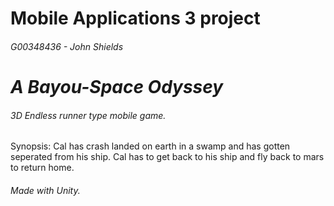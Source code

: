 # Mobile Applications 3 project 
###### G00348436 - John Shields
# *A Bayou-Space Odyssey*
###### 3D Endless runner type mobile game.
Synopsis: Cal has crash landed on earth in a swamp and has gotten seperated from his ship. 
Cal has to get back to his ship and fly back to mars to return home. 
###### Made with Unity.
 
